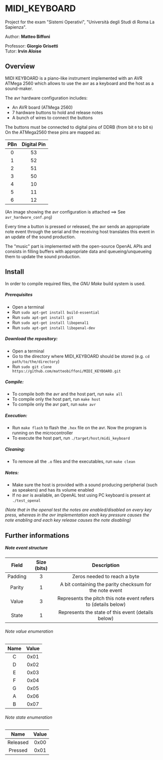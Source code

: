 # MIDI_KEYBOARD

Project for the exam "Sistemi Operativi", "Università degli Studi di Roma La Sapienza".

Author: **Matteo Biffoni**

Professor: **Giorgio Grisetti**\
Tutor: **Irvin Aloise**

## Overview

MIDI KEYBOARD is a piano-like instrument implemented with an AVR ATMega 2560 which allows to use the avr as a keyboard and the host as a sound-maker.

The avr hardware configuration includes:
* An AVR board (ATMega 2560)
* 7 hardware buttons to hold and release notes
* A bunch of wires to connect the buttons

The buttons must be connected to digital pins of DDRB (from bit `0` to bit `6`)
On the ATMega2560 these pins are mapped as:

| PBn |Digital Pin|
|:---:|:---------:|
|  0  |     53    |
|  1  |     52    |
|  2  |     51    |
|  3  |     50    |
|  4  |     10    |
|  5  |     11    |
|  6  |     12    |

(An image showing the avr configuration is attached ==> See `avr_hardware_conf.png`)

Every time a button is pressed or released, the avr sends an appropriate note event through the serial and the receiving host translates this event in an update of the sound production.

The "music" part is implemented with the open-source OpenAL APIs and consists in filling buffers with appropriate data and queueing/unqueueing them to update the sound production.

## Install

In order to compile required files, the *GNU Make* build system is used.

##### Prerequisites
* Open a terminal
* Run `sudo apt-get install build-essential`
* Run `sudo apt-get install git`
* Run ```sudo apt-get install libopenal1```
* Run ```sudo apt-get install libopenal-dev```

##### Download the repository:
* Open a terminal
* Go to the directory where MIDI_KEYBOARD should be stored (e.g. `cd path/to/the/directory`)
* Run `sudo git clone https://github.com/matteobiffoni/MIDI_KEYBOARD.git`

##### Compile:
* To compile both the avr and the host part, run `make all`
* To compile only the host part, run `make host`
* To compile only the avr part, run `make avr`

##### Execution:
* Run `make flash` to flash the `.hex` file on the avr. Now the program is running on the microcontroller
* To execute the host part, run `./target/host/midi_keyboard`

##### Cleaning:
* To remove all the `.o` files and the executables, run `make clean`

##### Notes:
* Make sure the host is provided with a sound producing peripherial (such as speakers) and has its volume enabled
* If no avr is available, an OpenAL test using PC keyboard is present at `./test_openal` 

*(Note that in the openal test the notes are enabled/disabled on every key press, whereas in the avr implementation each key pressure causes the note enabling and each key release causes the note disabling)*

## Further informations
##### Note event structure


| Field   | Size (bits) |                           Description                          |
|:-------:|:-----------:|:--------------------------------------------------------------:|
|Padding  |      3      |                 Zeros needed to reach a byte                   |
|Parity   |      1      |     A bit containing the parity checksum for the note event    |
|Value    |      3      | Represents the pitch this note event refers to (details below) |
|State    |      1      |         Represents the state of this event (details below)     |

###### Note value enumeration

| Name | Value |
|:----:|:-----:|
|   C  |  0x01 |
|   D  |  0x02 |
|   E  |  0x03 |
|   F  |  0x04 |
|   G  |  0x05 |
|   A  |  0x06 |
|   B  |  0x07 |

###### Note state enumeration

|  Name  | Value |
|:------:|:-----:|
|Released|  0x00 |
|Pressed |  0x01 |
